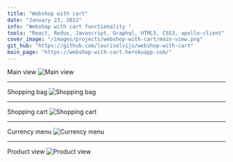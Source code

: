 ```yaml
---
title: "Webshop with cart"
date: "January 23, 2022"
info: "Webshop with cart functionality "
tools: "React, Redux, Javascript, Graphql, HTML5, CSS3, apollo-client"
cover_image: "/images/projects/webshop-with-cart/main-view.png"
git_hub: "https://github.com/lauriselvijs/webshop-with-cart"
main_page: "https://webshop-with-cart.herokuapp.com/"
---
```


Main view
![Main view](/images/projects/webshop-with-cart/main-view.png)

---

Shopping bag
![Shopping bag](/images/projects/webshop-with-cart/bag.png)

---

Shopping cart
![Shopping cart](/images/projects/webshop-with-cart/cart.png)

---

Currency menu
![Currency menu](/images/projects/webshop-with-cart/currency.png)

---

Product view
![Product view](/images/projects/webshop-with-cart/product-view.png)
